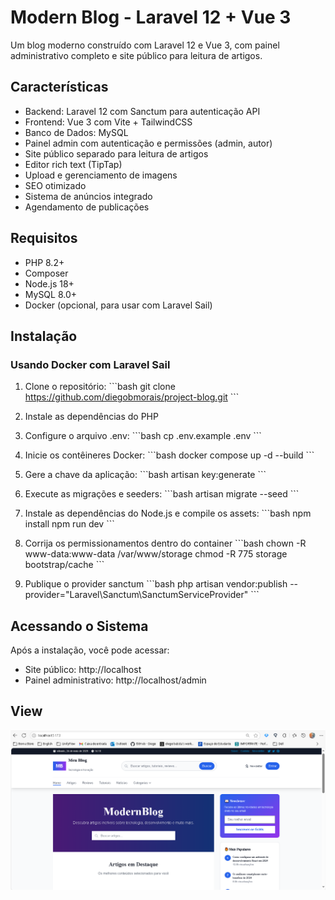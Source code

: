 # Modern Blog - Laravel 12 + Vue 3

Um blog moderno construído com Laravel 12 e Vue 3, com painel administrativo completo e site público para leitura de artigos.

## Características

- Backend: Laravel 12 com Sanctum para autenticação API
- Frontend: Vue 3 com Vite + TailwindCSS
- Banco de Dados: MySQL
- Painel admin com autenticação e permissões (admin, autor)
- Site público separado para leitura de artigos
- Editor rich text (TipTap)
- Upload e gerenciamento de imagens
- SEO otimizado
- Sistema de anúncios integrado
- Agendamento de publicações

## Requisitos

- PHP 8.2+
- Composer
- Node.js 18+
- MySQL 8.0+
- Docker (opcional, para usar com Laravel Sail)

## Instalação

### Usando Docker com Laravel Sail

1. Clone o repositório:
  \`\`\`bash
  git clone https://github.com/diegobmorais/project-blog.git
  \`\`\`

2. Instale as dependências do PHP

3. Configure o arquivo .env:
  \`\`\`bash
  cp .env.example .env
  \`\`\`

4. Inicie os contêineres Docker:
  \`\`\`bash
  docker compose up -d --build
  \`\`\`

6. Gere a chave da aplicação:
  \`\`\`bash
  artisan key:generate
  \`\`\`

7. Execute as migrações e seeders:
  \`\`\`bash
  artisan migrate --seed
  \`\`\`

8. Instale as dependências do Node.js e compile os assets:
    \`\`\`bash
    npm install
    npm run dev
    \`\`\`

9. Corrija os permissionamentos dentro do container
   \`\`\`bash
   chown -R www-data:www-data /var/www/storage
   chmod -R 775 storage bootstrap/cache
   \`\`\`
   
11. Publique o provider sanctum
  \`\`\`bash
  php artisan vendor:publish --provider="Laravel\Sanctum\SanctumServiceProvider"
  \`\`\`

## Acessando o Sistema

Após a instalação, você pode acessar:

- Site público: http://localhost
- Painel administrativo: http://localhost/admin

## View

![alt text](image.png)
